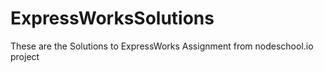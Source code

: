 # ExpressWorksSolutions
These are the Solutions to ExpressWorks Assignment from nodeschool.io project
